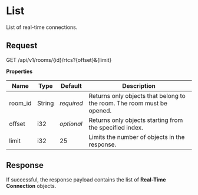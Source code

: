 # List

List of real-time connections.



## Request

GET /api/v1/rooms/{id}/rtcs?{offset}&{limit}

**Properties**

Name       | Type   | Default    | Description
---------- | ------ | ---------- | ------------------
room_id    | String | _required_ | Returns only objects that belong to the room. The room must be opened.
offset     | i32    | _optional_ | Returns only objects starting from the specified index.
limit      | i32    |         25 | Limits the number of objects in the response.



## Response

If successful, the response payload contains the list of **Real-Time Connection** objects.
